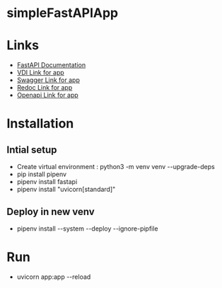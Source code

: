 # simpleFastAPIApp

# Links
- [FastAPI Documentation](https://fastapi.tiangolo.com/tutorial/first-steps/)
- [VDI Link for app](http://127.0.0.1:8000)
- [Swagger Link for app](http://127.0.0.1:8000/docs)
- [Redoc Link for app](http://127.0.0.1:8000/redoc)
- [Openapi Link for app](http://127.0.0.1:8000/openapi.json)

# Installation
## Intial setup
- Create virtual environment : python3 -m venv venv --upgrade-deps
- pip install pipenv
- pipenv install fastapi
- pipenv install "uvicorn[standard]"
## Deploy in new venv
- pipenv install --system --deploy --ignore-pipfile

# Run
- uvicorn app:app --reload
